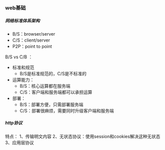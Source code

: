 ### web基础

##### 网络标准体系架构

+ B/S：browser/server
+ C/S：client/server
+ P2P：point to point

B/S   vs C/B ：

+ 标准和规范
  + B/S是标准规范的，C/S是不标准的
+ 运算能力：
  + B/S：核心运算都在服务端
  + C/S：客户端和服务端都可以承担运算
+ 部署：
  + B/S：部署方便，只需部署服务端
  + C/S：部署很麻烦，需要同时升级客户端和服务端



##### http协议
特点：
1、传输明文内容
2、无状态协议：使用session和cookies解决这种无状态
3、应用层协议